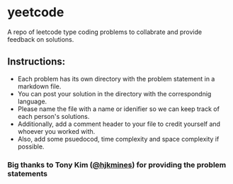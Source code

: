 # yeetcode
A repo of leetcode type coding problems to collabrate and provide feedback on solutions.

## Instructions:
- Each problem has its own directory with the problem statement in a markdown file.   
- You can post your solution in the directory with the correspondnig language.   
- Please name the file with a name or idenifier so we can keep track of each person's solutions.
- Additionally, add a comment header to your file to credit yourself and whoever you worked with.
- Also, add some psuedocod, time complexity and space complexity if possible. 

### Big thanks to Tony Kim ([@hjkmines](https://github.com/hjkmines)) for providing the problem statements
